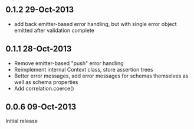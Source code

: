 
## 0.1.2  29-Oct-2013

  - add back emitter-based error handling, but with single error object
    emitted after validation complete

## 0.1.1  28-Oct-2013

  - Remove emitter-based "push" error handling
  - Reimplement internal Context class, store assertion trees
  - Better error messages, add error messages for schemas themselves as well 
    as schema properties
  - Add correlation.coerce()

## 0.0.6  09-Oct-2013

  Initial release


